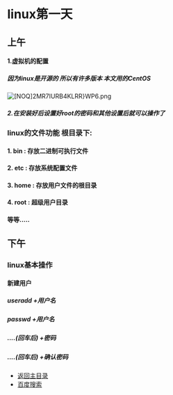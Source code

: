# linux第一天
## 上午
#### 1.虚拟机的配置
##### 因为linux是开源的 所以有许多版本 本文用的CentOS
![[NOQ]2MR7IURB4KLRR}WP6.png](https://upload-images.jianshu.io/upload_images/14477271-326f4315a259f914.png?imageMogr2/auto-orient/strip%7CimageView2/2/w/1240)

##### 2.在安装好后设置好root的密码和其他设置后就可以操作了
### linux的文件功能 根目录下:
#### 1. bin : 存放二进制可执行文件
#### 2. etc : 存放系统配置文件
#### 3. home : 存放用户文件的根目录
#### 4. root : 超级用户目录
#### 等等.....
## 下午
###  linux基本操作
#### 新建用户
##### useradd +用户名
##### passwd +用户名 
##### ....(回车后) +密码
##### ....(回车后) +确认密码
- [返回主目录](https://abell4.github.io/)
- [百度搜索](http://baidu.com) 

